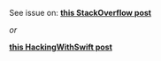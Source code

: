 See issue on: **[this StackOverflow post](https://stackoverflow.com/questions/76666713/mcnearbyservicebrowser-fails-to-connect-after-resetting-services/76682258#76682258)**

*or*

**[this HackingWithSwift post](https://www.hackingwithswift.com/forums/swift/mcnearbyservicebrowser-fails-to-connect-after-resetting-services/22939/22947)**
